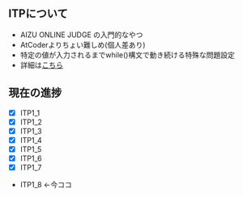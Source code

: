 ## ITPについて
- AIZU ONLINE JUDGE の入門的なやつ
- AtCoderよりちょい難しめ(個人差あり)
- 特定の値が入力されるまでwhile()構文で動き続ける特殊な問題設定
- 詳細は[こちら](https://onlinejudge.u-aizu.ac.jp/home)

## 現在の進捗
- [x] ITP1_1
- [x] ITP1_2
- [x] ITP1_3
- [x] ITP1_4
- [x] ITP1_5
- [x] ITP1_6
- [x] ITP1_7
- ITP1_8 ←今ココ

